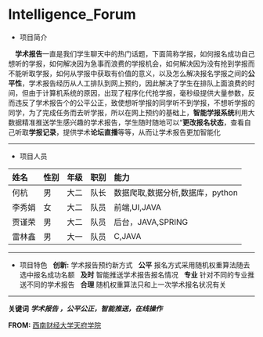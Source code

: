 # Intelligence_Forum

+ 项目简介
&nbsp;

&emsp;**学术报告**一直是我们学生聊天中的热门话题，下面简称学报，如何报名成功自己想听的学报，如何解决因为急事而浪费的学报机会，如何解决因为没有抢到学报而不能听取学报，如何从学报中获取有价值的意义，以及怎么解决报名学报之间的**公平性**，学术报告经历从人工排队到网上预约，因此解决了学生在排队上面浪费的时间，但由于计算机系统的原因，出现了程序化代抢学报，毫秒级提供大量参数，反而违反了学术报告个的公平公正，致使想听学报的同学听不到学报，不想听学报的同学，为了完成任务而去听学报，所以在网上预约的基础上，**智能学报系统**利用大数据精准推送学生感兴趣的学术报告，学生随时随地可以“**更改报名状态**，查看自己听取**学报记录**，提供学术**论坛直播**等等，从而让学术报告更加智能化

--------
+ 项目人员

 姓名|性别|年级|职别|能力
 :--|---|:-:|:-:|:--
 何杭|男|大二|队长|数据爬取,数据分析,数据库，python
 李秀娟|女|大二|队员|前端,UI,JAVA
 贾谨荣|男|大二|队员|后台，JAVA,SPRING
 雷林鑫|男|大一|队员|C,JAVA
 
 -------
 + 项目特色
   &nbsp;
 **创新:** 学术报告预约新方式
   &nbsp;
 **公平** 报名方式采用随机权重算法随去选中报名成功名额
   &nbsp;
 **及时** 智能推送学术报告报名情况
   &nbsp;
 **专业** 针对不同的专业推送不同的学术报告
   &nbsp;
 **合理** 随机权重算法只和上一次学术报名状况有关
 -------
 **关键词** ***学术报告 ，公平公正，智能推送，在线操作***
   &nbsp;
 
 **FROM:** [西南财经大学天府学院](www.tfswufe.edu.cn)
 
 
 
 
 
 
            
   
        
        
        
